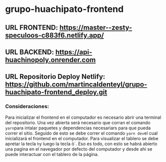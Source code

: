 # grupo-huachipato-frontend
## URL FRONTEND: https://master--zesty-speculoos-c883f6.netlify.app/
## URL BACKEND: https://api-huachinopoly.onrender.com
## URL Repositorio Deploy Netlify: https://github.com/martincaldenteyl/grupo-huachipato-frontend_deploy.git

### Consideraciones:
Para inicializar el frontend en el computador es necesario abrir una terminal del repositorio. Una vez abierta será necesario que corran el comando `yarn`para intalar paquetes y dependencias necesariars para que pueda correr el sitio. Seguido de esto se debe correr el comando `yarn dev`el cual inicializará el frontend en el computador. Para visualizar el tablero se debe apretar la tecla `h`y luego la tecla ò`. Eso es todo, con esto se habrá abierto una pagina en el navegador por defecto del computador y desde ahi se puede interactuar con el tablero de la página.
